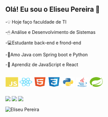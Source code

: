 ## Olá! Eu sou o Eliseu Pereira 👋
-💡 Hoje faço faculdade de TI

-🖱 Análise e Desenvolvimento de Sistemas

-💻Estudante back-end e frond-end

-🌱Amo Java com Spring boot e Python

-🎢 Aprendiz de JavaScript e React 



<div style="display: inline_block"><br>
  <img align="center" alt="Eliseupereir-Js" height="30" width="40" src="https://raw.githubusercontent.com/devicons/devicon/master/icons/javascript/javascript-plain.svg">
  <img align="center" alt="Eliseupereir-React" height="30" width="40" src="https://raw.githubusercontent.com/devicons/devicon/master/icons/react/react-original.svg">
  <img align="center" alt="Eliseupereir-HTML" height="30" width="40" src="https://raw.githubusercontent.com/devicons/devicon/master/icons/html5/html5-original.svg">
  <img align="center" alt="Eliseupereir-CSS" height="30" width="40" src="https://raw.githubusercontent.com/devicons/devicon/master/icons/css3/css3-original.svg">
  <img align="center" alt="Eliseupereir-Python" height="30" width="40" src="https://raw.githubusercontent.com/devicons/devicon/master/icons/python/python-original.svg">
  <img align="center" alt="Eliseupereir-Java" height="30" width="40" src="https://raw.githubusercontent.com/devicons/devicon/master/icons/java/java-original.svg">
  <img align="center" alt="Eliseupereir-Spring" height="30" width="40" src="https://raw.githubusercontent.com/devicons/devicon/master/icons/spring/spring-original.svg">
</div>

  ##

<a href = "[mailto:empresaeliseusilva555@gmail.com](https://www.instagram.com/_pereiraasz?igsh=NGp1aHV6ZGVoY3Uy&utm_source=qr)"><img src="https://img.shields.io/badge/-Gmail-%23333?style=for-the-badge&logo=gmail&logoColor=white" target="_blank"></a>
 <a href="https://instagram.com/_pereiraasz" target="_blank"><img src="https://img.shields.io/badge/-Instagram-%23E4405F?style=for-the-badge&logo=instagram&logoColor=white" target="_blank"></a>
  <a href="https://discord.gg/1260712435564679332" target="_blank"><img src="https://img.shields.io/badge/Discord-7289DA?style=for-the-badge&logo=discord&logoColor=white" target="_blank"></a> 


  ![Eliseu Pereira](https://github-readme-stats.vercel.app/api?username=Eliseupereir&show_icons=true&theme=transparent)



  

  

  
